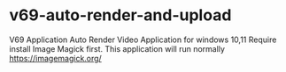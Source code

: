 # v69-auto-render-and-upload
V69 Application Auto Render Video Application for windows 10,11
Require install Image Magick first. This application will run normally
https://imagemagick.org/
